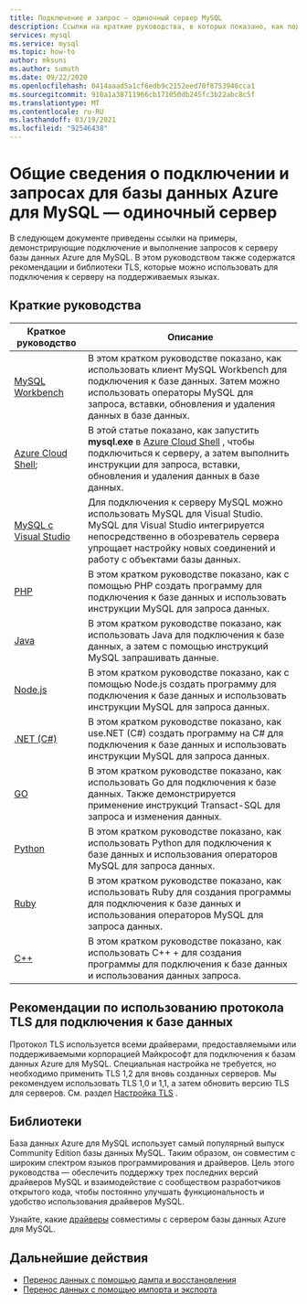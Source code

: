 ```yaml
---
title: Подключение и запрос — одиночный сервер MySQL
description: Ссылки на краткие руководства, в которых показано, как подключиться к серверу базы данных Azure My SQL и выполнить запросы.
services: mysql
ms.service: mysql
ms.topic: how-to
author: mksuni
ms.author: sumuth
ms.date: 09/22/2020
ms.openlocfilehash: 0414aaad5a1cf6edb9c2152eed70f8753946cca1
ms.sourcegitcommit: 910a1a38711966cb171050db245fc3b22abc8c5f
ms.translationtype: MT
ms.contentlocale: ru-RU
ms.lasthandoff: 03/19/2021
ms.locfileid: "92546438"
---
```

# <a name="connect-and-query-overview-for-azure-database-for-mysql--single-server"></a>Общие сведения о подключении и запросах для базы данных Azure для MySQL — одиночный сервер

В следующем документе приведены ссылки на примеры, демонстрирующие подключение и выполнение запросов к серверу базы данных Azure для MySQL. В этом руководством также содержатся рекомендации и библиотеки TLS, которые можно использовать для подключения к серверу на поддерживаемых языках.

## <a name="quickstarts"></a>Краткие руководства

| Краткое руководство | Описание |
|---|---|
|[MySQL Workbench](connect-workbench.md)|В этом кратком руководстве показано, как использовать клиент MySQL Workbench для подключения к базе данных. Затем можно использовать операторы MySQL для запроса, вставки, обновления и удаления данных в базе данных.|
|[Azure Cloud Shell](./quickstart-create-mysql-server-database-using-azure-cli.md#connect-to-azure-database-for-mysql-server-using-mysql-command-line-client);|В этой статье показано, как запустить **mysql.exe** в [Azure Cloud Shell](../cloud-shell/overview.md) , чтобы подключиться к серверу, а затем выполнить инструкции для запроса, вставки, обновления и удаления данных в базе данных.|
|[MySQL с Visual Studio](https://www.mysql.com/why-mysql/windows/visualstudio)|Для подключения к серверу MySQL можно использовать MySQL для Visual Studio. MySQL для Visual Studio интегрируется непосредственно в обозреватель сервера упрощает настройку новых соединений и работу с объектами базы данных.|
|[PHP](connect-php.md)|В этом кратком руководстве показано, как с помощью PHP создать программу для подключения к базе данных и использовать инструкции MySQL для запроса данных.|
|[Java](connect-java.md)|В этом кратком руководстве показано, как использовать Java для подключения к базе данных, а затем с помощью инструкций MySQL запрашивать данные.|
|[Node.js](connect-nodejs.md)|В этом кратком руководстве показано, как с помощью Node.js создать программу для подключения к базе данных и использовать инструкции MySQL для запроса данных.|
|[.NET (C#)](connect-csharp.md)|В этом кратком руководстве показано, как use.NET (C#) создать программу на C# для подключения к базе данных и использовать инструкции MySQL для запроса данных.|
|[GO](connect-go.md)|В этом кратком руководстве показано, как использовать Go для подключения к базе данных. Также демонстрируется применение инструкций Transact-SQL для запроса и изменения данных.|
|[Python](connect-python.md)|В этом кратком руководстве показано, как использовать Python для подключения к базе данных и использования операторов MySQL для запроса данных. |
|[Ruby](connect-ruby.md)|В этом кратком руководстве показано, как использовать Ruby для создания программы для подключения к базе данных и использования операторов MySQL для запроса данных.|
|[C++](connect-cpp.md)|В этом кратком руководстве показано, как использовать C++ + для создания программы для подключения к базе данных и использования данных запроса.|

## <a name="tls-considerations-for-database-connectivity"></a>Рекомендации по использованию протокола TLS для подключения к базе данных

Протокол TLS используется всеми драйверами, предоставляемыми или поддерживаемыми корпорацией Майкрософт для подключения к базам данных Azure для MySQL. Специальная настройка не требуется, но необходимо применить TLS 1,2 для вновь созданных серверов. Мы рекомендуем использовать TLS 1,0 и 1,1, а затем обновить версию TLS для серверов. См. раздел [Настройка TLS](howto-tls-configurations.md) .

## <a name="libraries"></a>Библиотеки

База данных Azure для MySQL использует самый популярный выпуск Community Edition базы данных MySQL. Таким образом, он совместим с широким спектром языков программирования и драйверов. Цель этого руководства — обеспечить поддержку трех последних версий драйверов MySQL и взаимодействие с сообществом разработчиков открытого кода, чтобы постоянно улучшать функциональность и удобство использования драйверов MySQL.

Узнайте, какие [драйверы](concepts-compatibility.md) совместимы с сервером базы данных Azure для MySQL.

## <a name="next-steps"></a>Дальнейшие действия

- [Перенос данных с помощью дампа и восстановления](concepts-migrate-dump-restore.md)
- [Перенос данных с помощью импорта и экспорта](concepts-migrate-import-export.md)